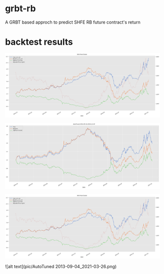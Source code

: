 # grbt-rb
A GRBT based approch to predict SHFE RB future contract's return 

# backtest results


![alt text](pic/Short.png)


![alt text](pic/Short2.png)


![alt text](pic/Short.png)



![alt text](pic/AutoTuned 2013-09-04_2021-03-26.png)

